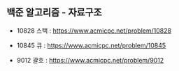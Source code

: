 ## 백준 알고리즘 - 자료구조

- 10828 스택 : https://www.acmicpc.net/problem/10828

- 10845 큐 : https://www.acmicpc.net/problem/10845
- 9012 괄호 : https://www.acmicpc.net/problem/9012

